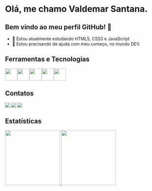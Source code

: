 # Olá, me chamo Valdemar Santana.
## Bem vindo ao meu perfil GitHub! 👋


- 🌱 Estou atualmente estudando HTML5, CSS3 e JavaScript
- 🤔 Estou precisando de ajuda com meu começo, no mundo DEV.

## Ferramentas e Tecnologias

<img src="https://cdn.jsdelivr.net/gh/devicons/devicon/icons/git/git-original.svg" width="40" height="40"/><img src="https://cdn.jsdelivr.net/gh/devicons/devicon/icons/html5/html5-original-wordmark.svg" width="40" height="40"/><img src="https://cdn.jsdelivr.net/gh/devicons/devicon/icons/css3/css3-original-wordmark.svg" width="40" height="40"/><img src="https://cdn.jsdelivr.net/gh/devicons/devicon/icons/javascript/javascript-original.svg" width="40" height="40"/><img src="https://cdn.jsdelivr.net/gh/devicons/devicon/icons/nodejs/nodejs-plain.svg" width="40" height="40"/>
          
          
## Contatos          
          
<div>
<a href="https://instagram.com/valdemarsantana12" target="_blank"><img src="https://img.shields.io/badge/-Instagram-%23E4405F?style=for-the-badge&logo=instagram&logoColor=white" target="_blank"></a>
<a href = "mailto:valdemar12tw@gmail.com"><img src="https://img.shields.io/badge/Gmail-D14836?style=for-the-badge&logo=gmail&logoColor=white" target="_blank"></a>
<a href="https://www.linkedin.com/in/valdemar-santana-98b0a3263" target="_blank"><img src="https://img.shields.io/badge/-LinkedIn-%230077B5?style=for-the-badge&logo=linkedin&logoColor=white" target="_blank"></a>   
</div>

## Estatísticas

<div>
<a href="https://github.com/valdemar1213">
<img height="180em" src="https://github-readme-stats.vercel.app/api/top-langs/?username=valdemar1213&layout=compact&langs_count=7&theme=dracula"/>
<img height="180em" src="https://github-readme-stats.vercel.app/api?username=valdemar1213&show_icons=true&theme=dracula&include_all_commits=true&count_private=true"/>
</div>
